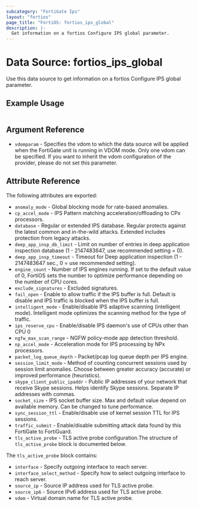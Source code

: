 ```yaml
---
subcategory: "FortiGate Ips"
layout: "fortios"
page_title: "FortiOS: fortios_ips_global"
description: |-
  Get information on a fortios Configure IPS global parameter.
---
```


# Data Source: fortios_ips_global
Use this data source to get information on a fortios Configure IPS global parameter.


## Example Usage

```hcl

```

## Argument Reference

* `vdomparam` - Specifies the vdom to which the data source will be applied when the FortiGate unit is running in VDOM mode. Only one vdom can be specified. If you want to inherit the vdom configuration of the provider, please do not set this parameter.

## Attribute Reference

The following attributes are exported:

* `anomaly_mode` - Global blocking mode for rate-based anomalies.
* `cp_accel_mode` - IPS Pattern matching acceleration/offloading to CPx processors.
* `database` - Regular or extended IPS database. Regular protects against the latest common and in-the-wild attacks. Extended includes protection from legacy attacks.
* `deep_app_insp_db_limit` - Limit on number of entries in deep application inspection database (1 - 2147483647, use recommended setting = 0).
* `deep_app_insp_timeout` - Timeout for Deep application inspection (1 - 2147483647 sec., 0 = use recommended setting).
* `engine_count` - Number of IPS engines running. If set to the default value of 0, FortiOS sets the number to optimize performance depending on the number of CPU cores.
* `exclude_signatures` - Excluded signatures.
* `fail_open` - Enable to allow traffic if the IPS buffer is full. Default is disable and IPS traffic is blocked when the IPS buffer is full.
* `intelligent_mode` - Enable/disable IPS adaptive scanning (intelligent mode). Intelligent mode optimizes the scanning method for the type of traffic.
* `ips_reserve_cpu` - Enable/disable IPS daemon's use of CPUs other than CPU 0
* `ngfw_max_scan_range` - NGFW policy-mode app detection threshold.
* `np_accel_mode` - Acceleration mode for IPS processing by NPx processors.
* `packet_log_queue_depth` - Packet/pcap log queue depth per IPS engine.
* `session_limit_mode` - Method of counting concurrent sessions used by session limit anomalies. Choose between greater accuracy (accurate) or improved performance (heuristics).
* `skype_client_public_ipaddr` - Public IP addresses of your network that receive Skype sessions. Helps identify Skype sessions. Separate IP addresses with commas.
* `socket_size` - IPS socket buffer size. Max and default value depend on available memory. Can be changed to tune performance.
* `sync_session_ttl` - Enable/disable use of kernel session TTL for IPS sessions.
* `traffic_submit` - Enable/disable submitting attack data found by this FortiGate to FortiGuard.
* `tls_active_probe` - TLS active probe configuration.The structure of `tls_active_probe` block is documented below.

The `tls_active_probe` block contains:

* `interface` - Specify outgoing interface to reach server.
* `interface_select_method` - Specify how to select outgoing interface to reach server.
* `source_ip` - Source IP address used for TLS active probe.
* `source_ip6` - Source IPv6 address used for TLS active probe.
* `vdom` - Virtual domain name for TLS active probe.
